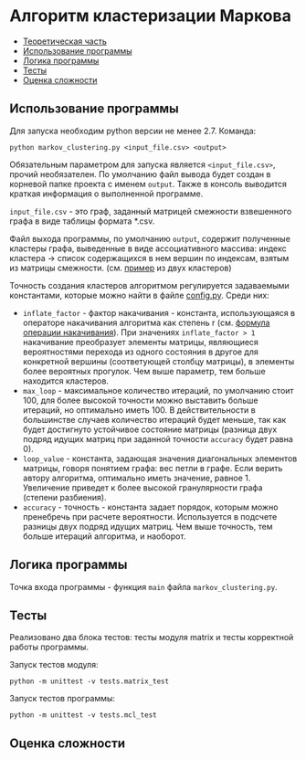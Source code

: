 # Алгоритм кластеризации Маркова
* [Теоретическая часть](../master/Theoretical_Part.md)
* [Использование программы](#1)
* [Логика программы](#2)
* [Тесты](#3)
* [Оценка сложности](#4)

<a name="1"></a>
## Использование программы

Для запуска необходим python версии не менее 2.7. Команда:
```
python markov_clustering.py <input_file.csv> <output>
```
Обязательным параметром для запуска является ```<input_file.csv>```, прочий необязателен. По умолчанию файл вывода будет создан в корневой папке проекта с именем ```output```.
Также в консоль выводится краткая информация о выполненной программе.

```input_file.csv``` - это граф, заданный матрицей смежности взвешенного графа в виде таблицы формата \*.csv.

Файл выхода программы, по умолчанию ```output```, содержит полученные кластеры графа, выведенные в виде ассоциативного массива: индекс кластера -> список содержащихся в нем вершин по индексам, взятым из матрицы смежности. (см. [пример](../master/tests/outputs/2) из двух кластеров)

Точность создания кластеров алгоритмом регулируется задаваемыми константами, которые можно найти в файле [config.py](../master/public/config.py). Среди них:

* ```inflate_factor``` - фактор накачивания - константа, использующаяся в операторе накачивания алгоритма как степень r (см. [формула операции накачивания](../master/Theoretical_Part.md#3)). При значениях ```inflate_factor > 1``` накачивание преобразует элементы матрицы, являющиеся вероятностями перехода из одного состояния в другое для конкретной вершины (соответующей столбцу матрицы), в элементы более вероятных прогулок. Чем выше параметр, тем больше находится кластеров.
* ```max_loop``` - максимальное количество итераций, по умолчанию стоит 100, для более высокой точности можно выставить больше итераций, но оптимально иметь 100. В действительности в большинстве случаев количество итераций будет меньше, так как будет достигнуто устойчивое состояние матрицы (разница двух подряд идущих матриц при заданной точности ```accuracy``` будет равна 0).
* ```loop_value``` - константа, задающая значения диагональных элементов матрицы, говоря понятием графа: вес петли в графе. Если верить автору алгоритма, оптимально иметь значение, равное 1. Увеличение приведет к более высокой гранулярности графа (степени разбиения).
* ```accuracy``` - точность - константа задает порядок, которым можно пренебречь при расчете вероятности. Используется в подсчете разницы двух подряд идущих матриц. Чем выше точность, тем больше итераций алгоритма, и наоборот. 

<a name="2"></a>
## Логика программы
Точка входа программы - функция ```main``` файла ```markov_clustering.py```.



<a name="3"></a>
## Тесты
Реализовано два блока тестов: тесты модуля matrix и тесты корректной работы программы. 

Запуск тестов модуля:
```
python -m unittest -v tests.matrix_test
```

Запуск тестов программы:
```
python -m unittest -v tests.mcl_test
```

<a name="4"></a>
## Оценка сложности



